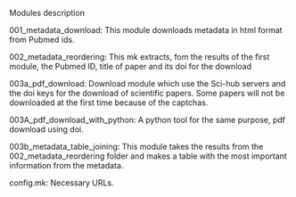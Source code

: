 Modules description

001_metadata_download:
This module downloads metadata in html format from Pubmed ids.

002_metadata_reordering:
This mk extracts, fom the results of the first module, the Pubmed ID, title of paper and its doi for the download 

003a_pdf_download:
Download module which use the Sci-hub servers and the doi keys for the download of scientific papers. Some papers will not be downloaded at the first time 
because of the captchas.

003A_pdf_download_with_python:
A python tool for the same purpose, pdf download using doi.

003b_metadata_table_joining:
This module takes the results from the 002_metadata_reordering folder and makes a table with the most important information from the metadata.

config.mk:
Necessary URLs.
